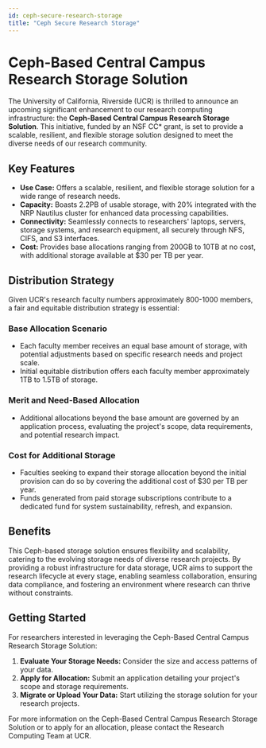 ```yaml
---
id: ceph-secure-research-storage
title: "Ceph Secure Research Storage"
---
```


# Ceph-Based Central Campus Research Storage Solution

The University of California, Riverside (UCR) is thrilled to announce an upcoming significant enhancement to our research computing infrastructure: the **Ceph-Based Central Campus Research Storage Solution**. This initiative, funded by an NSF CC* grant, is set to provide a scalable, resilient, and flexible storage solution designed to meet the diverse needs of our research community.

## Key Features

- **Use Case:** Offers a scalable, resilient, and flexible storage solution for a wide range of research needs.
- **Capacity:** Boasts 2.2PB of usable storage, with 20% integrated with the NRP Nautilus cluster for enhanced data processing capabilities.
- **Connectivity:** Seamlessly connects to researchers' laptops, servers, storage systems, and research equipment, all securely through NFS, CIFS, and S3 interfaces.
- **Cost:** Provides base allocations ranging from 200GB to 10TB at no cost, with additional storage available at $30 per TB per year.

## Distribution Strategy

Given UCR's research faculty numbers approximately 800-1000 members, a fair and equitable distribution strategy is essential:

### Base Allocation Scenario

- Each faculty member receives an equal base amount of storage, with potential adjustments based on specific research needs and project scale.
- Initial equitable distribution offers each faculty member approximately 1TB to 1.5TB of storage.

### Merit and Need-Based Allocation

- Additional allocations beyond the base amount are governed by an application process, evaluating the project's scope, data requirements, and potential research impact.

### Cost for Additional Storage

- Faculties seeking to expand their storage allocation beyond the initial provision can do so by covering the additional cost of $30 per TB per year.
- Funds generated from paid storage subscriptions contribute to a dedicated fund for system sustainability, refresh, and expansion.

## Benefits

This Ceph-based storage solution ensures flexibility and scalability, catering to the evolving storage needs of diverse research projects. By providing a robust infrastructure for data storage, UCR aims to support the research lifecycle at every stage, enabling seamless collaboration, ensuring data compliance, and fostering an environment where research can thrive without constraints.

## Getting Started

For researchers interested in leveraging the Ceph-Based Central Campus Research Storage Solution:

1. **Evaluate Your Storage Needs:** Consider the size and access patterns of your data.
2. **Apply for Allocation:** Submit an application detailing your project's scope and storage requirements.
3. **Migrate or Upload Your Data:** Start utilizing the storage solution for your research projects.

For more information on the Ceph-Based Central Campus Research Storage Solution or to apply for an allocation, please contact the Research Computing Team at UCR.
